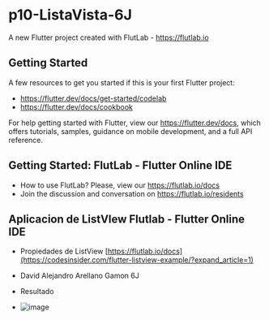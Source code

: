 # p10-ListaVista-6J

A new Flutter project created with FlutLab - https://flutlab.io

## Getting Started

A few resources to get you started if this is your first Flutter project:

- https://flutter.dev/docs/get-started/codelab
- https://flutter.dev/docs/cookbook

For help getting started with Flutter, view our
https://flutter.dev/docs, which offers tutorials,
samples, guidance on mobile development, and a full API reference.

## Getting Started: FlutLab - Flutter Online IDE

- How to use FlutLab? Please, view our https://flutlab.io/docs
- Join the discussion and conversation on https://flutlab.io/residents

## Aplicacion de ListVIew Flutlab  - Flutter Online IDE

- Propiedades de ListView [https://flutlab.io/docs](https://codesinsider.com/flutter-listview-example/?expand_article=1)
- David Alejandro Arellano Gamon 6J

- Resultado
- ![image](https://github.com/DAArellanoGamon/p10-ListaCard-6J/assets/143548308/00da8933-555a-45cd-a709-9656e1caa105)
